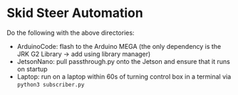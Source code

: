 # Skid Steer Automation
Do the following with the above directories:
- ArduinoCode: flash to the Arduino MEGA (the only dependency is the JRK G2 Library -> add using library manager)
- JetsonNano: pull passthrough.py onto the Jetson and ensure that it runs on startup
- Laptop: run on a laptop within 60s of turning control box in a terminal via ```python3 subscriber.py```
